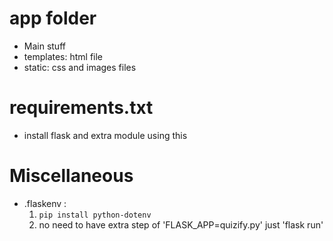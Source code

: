 # app folder
- Main stuff
- templates: html file
- static: css and images files

# requirements.txt
- install flask and extra module using this

# Miscellaneous
- .flaskenv : 
    1. `pip install python-dotenv`
    2. no need to have extra step of 'FLASK_APP=quizify.py' just 'flask run'